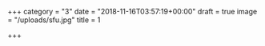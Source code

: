+++
category = "3"
date = "2018-11-16T03:57:19+00:00"
draft = true
image = "/uploads/sfu.jpg"
title = 1

+++
